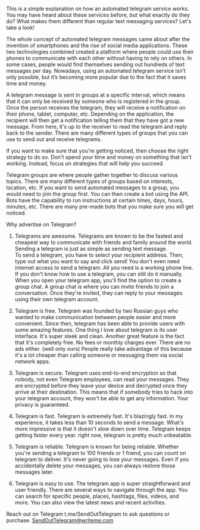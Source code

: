 This is a simple explanation on how an automated telegram service works. 
You may have heard about these services before, but what exactly do they do? 
What makes them different than regular text messaging services?
 Let's take a look!

The whole concept of automated telegram messages came about after the invention of smartphones and the rise of social media applications. 
These two technologies combined created a platform where people could use their phones to communicate with each other without having to rely on others. 
In some cases, people would find themselves sending out hundreds of text messages per day. 
Nowadays, using an automated telegram service isn’t only possible, but it’s becoming more popular due to the fact that it saves time and money.

A telegram message is sent in groups at a specific interval, which means that it can only be received by someone who is registered in the group. 
Once the person receives the telegram, they will receive a notification on their phone, tablet, computer, etc. 
Depending on the application, the recipient will then get a notification telling them that they have got a new message. 
From here, it's up to the receiver to read the telegram and reply back to the sender.
There are many different types of groups that you can use to send out and receive telegrams.

If you want to make sure that you're getting noticed, then choose the right strategy to do so. 
Don't spend your time and money on something that isn't working. Instead, focus on strategies that will help you succeed.

Telegram groups are where people gather together to discuss various topics. 
There are many different types of groups based on interests, location, etc. 
If you want to send automated messages to a group, you would need to join the group first. 
You can then create a bot using the API. 
Bots have the capability to run instructions at certain times, days, hours, minutes, etc. 
There are many pre-made bots that you make sure you will get noticed.




Why advertise on Telegram?

1. Telegrams are awesome.
 Telegrams are known to be the fastest and cheapest way to communicate with friends and family around the world. 
 Sending a telegram is just as simple as sending text message.  
 To send a telegram, you have to select your recipient address. 
 Then, type out what you want to say and click send! 
 You don't even need internet access to send a telegram. 
 All you need is a working phone line. 
 If you don't know how to use a telegram, you can still do it manually. 
 When you open your telegram app, you'll find the option to create a group chat. 
 A group chat is where you can invite friends to join a conversation. 
 Once they're invited, they can reply to your messages using their own telegram account.

 2. Telegram is free.
 Telegram was founded by two Russian guys who wanted to make communication between people easier and more convenient. 
 Since then, telegram has been able to provide users with some amazing features. 
 One thing I love about telegram is its user interface. 
 It's super sleek and clean. 
 Another great feature is the fact that it's completely free. 
 No fees or monthly charges ever. 
 There are no ads either. (well only ours)
 People really take advantage of this because it's a lot cheaper than calling someone or messaging them via social network apps.

 3. Telegram is secure.
 Telegram uses end-to-end encryption so that nobody, not even Telegram employees, can read your messages. 
 They are encrypted before they leave your device and decrypted once they arrive at their destination. 
 This means that if somebody tries to hack into your telegram account, they won't be able to get any information. 
 Your privacy is guaranteed.

 4. Telegram is fast.
 Telegram is extremely fast. It's blazingly fast. 
 In my experience, it takes less than 10 seconds to send a message. 
 What's more impressive is that it doesn't slow down over time. 
 Telegram keeps getting faster every year. 
 right now, telegram is pretty much unbeatable.

 5. Telegram is reliable.
 Telegram is known for being reliable. 
 Whether you're sending a telegram to 100 friends or 1 friend, you can count on telegram to deliver. 
 It's never going to lose your messages. 
 Even if you accidentally delete your messages, you can always restore those messages later.

 6. Telegram is easy to use.
 The telegram app is super straightforward and user friendly. 
 There are several ways to navigate through the app. 
 You can search for specific people, places, hashtags, files, videos, and more. 
 You can also view the latest news and recent activities.

 Reach out on Telegram t.me/SendOutTelegram to ask questions or purchase.
 SendOutTelegram@writeme.com
